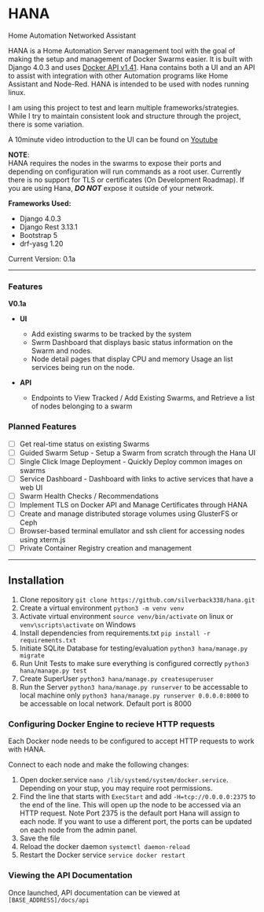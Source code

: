 # HANA
Home Automation Networked Assistant

HANA is a Home Automation Server management tool with the goal of making the setup and management of Docker Swarms easier. It is built with Django 4.0.3 and uses [Docker API v1.41](https://docs.docker.com/engine/api/v1.41/). Hana contains both a UI and an API to assist with integration with other Automation programs like Home Assistant and Node-Red. HANA is intended to be used with nodes running linux.

I am using this project to test and learn multiple frameworks/strategies. While I try to maintain consistent look and structure through the project, there is some variation. 

A 10minute video introduction to the UI can be found on [Youtube](https://www.youtube.com/watch?v=xsuzbspv34c)

**NOTE**:<br>
HANA requires the nodes in the swarms to expose their ports and depending on configuration will run commands as a root user. Currently there is no support for TLS or certificates (On Development Roadmap). If you are using Hana, ***DO NOT*** expose it outside of your network.

**Frameworks Used:**
 - Django 4.0.3
 - Django Rest 3.13.1
 - Bootstrap 5
 - drf-yasg 1.20
 
Current Version: 0.1a

---
### Features
**V0.1a**
 - **UI**
   - Add existing swarms to be tracked by the system
   - Swrm Dashboard that displays basic status information on the Swarm and nodes.
   - Node detail pages that display CPU and memory Usage an list services being run on the node.

- **API**
  - Endpoints to View Tracked / Add Existing Swarms, and Retrieve a list of nodes belonging to a swarm


### Planned Features

 - [ ] Get real-time status on existing Swarms
 - [ ] Guided Swarm Setup - Setup a Swarm from scratch through the Hana UI
 - [ ] Single Click Image Deployment - Quickly Deploy common images on swarms
 - [ ] Service Dashboard - Dashboard with links to active services that have a web UI
 - [ ] Swarm Health Checks / Recommendations
 - [ ] Implement TLS on Docker API and Manage Certificates through HANA
 - [ ] Create and manage distributed storage volumes using GlusterFS or Ceph
 - [ ] Browser-based terminal emullator and ssh client for accessing nodes using xterm.js
 - [ ] Private Container Registry creation and management

---

## Installation

1. Clone repository `git clone https://github.com/silverback338/hana.git`
1. Create a virtual environment `python3 -m venv venv`
1. Activate virtual environment `source venv/bin/activate` on linux or `venv\scripts\activate` on Windows
1. Install dependencies from requirements.txt `pip install -r requirements.txt`
1. Initiate SQLite Database for testing/evaluation `python3 hana/manage.py migrate`
1. Run Unit Tests to make sure everything is configured correctly `python3 hana/manage.py test`
1. Create SuperUser `python3 hana/manage.py createsuperuser`
1. Run the Server `python3 hana/manage.py runserver` to be accessable to local machine only `python3 hana/manage.py runserver 0.0.0.0:8000` to be accessable on local network. Default port is 8000


### Configuring Docker Engine to recieve HTTP requests
Each Docker node needs to be configured to accept HTTP requests to work with HANA. 

Connect to each node and make the following changes:
1. Open docker.service `nano /lib/systemd/system/docker.service`. Depending on your stup, you may require root permissions.
1. Find the line that starts with `ExecStart` and add `-H=tcp://0.0.0.0:2375` to the end of the line. This will open up the node to be accessed via an HTTP request. Note Port 2375 is the default port Hana will assign to each node. If you want to use a different port, the ports can be updated on each node from the admin panel.
1. Save the file
1. Reload the docker daemon `systemctl daemon-reload`
1. Restart the Docker service `service docker restart`


### Viewing the API Documentation
Once launched, API documentation can be viewed at `[BASE_ADDRESS]/docs/api`
